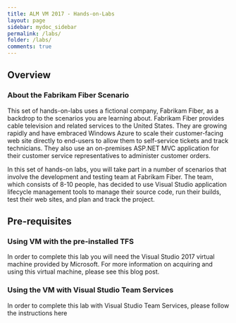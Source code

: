 ```yaml
---
title: ALM VM 2017 - Hands-on-Labs 
layout: page
sidebar: mydoc_sidebar
permalink: /labs/
folder: /labs/
comments: true
---
```


## Overview




### About the Fabrikam Fiber Scenario

This set of hands-on-labs uses a fictional company, Fabrikam Fiber, as a backdrop to the scenarios you are learning about. Fabrikam Fiber provides cable television and related services to the United States. They are growing rapidly and have embraced Windows Azure to scale their customer-facing web site directly to end-users to allow them to self-service tickets and track technicians. They also use an on-premises ASP.NET MVC application for their customer service representatives to administer customer orders.

In this set of hands-on labs, you will take part in a number of scenarios that involve the development and testing team at Fabrikam Fiber. The team, which consists of 8-10 people, has decided to use Visual Studio application lifecycle management tools to manage their source code, run their builds, test their web sites, and plan and track the project.

## Pre-requisites

### Using VM with the pre-installed TFS

In order to complete this lab you will need the Visual Studio 2017 virtual machine provided by Microsoft. For more information on acquiring and using this virtual machine, please see this blog post.

### Using the VM with Visual Studio Team Services

In order to complete this lab with Visual Studio Team Services, please follow the instructions here
